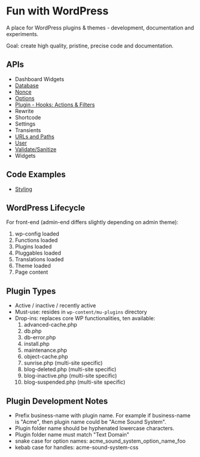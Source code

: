 # Fun with WordPress

A place for WordPress plugins & themes - development, documentation and experiments.

Goal: create high quality, pristine, precise code and documentation.

## APIs

- Dashboard Widgets
- [Database](./db.md)
- [Nonce](./nonce.md)
- [Options](./options.md)
- [Plugin - Hooks: Actions & Filters](./plugin.md)
- Rewrite
- Shortcode
- Settings
- Transients
- [URLs and Paths](./url-path.md)
- [User](./user.md)
- [Validate/Sanitize](./validate_sanitize.md)
- Widgets

## Code Examples

- [Styling](./wp-content/plugins/oak-labs-wp/src/admin/styling/main.php)

## WordPress Lifecycle

For front-end (admin-end differs slightly depending on admin theme):

1. wp-config loaded
2. Functions loaded
3. Plugins loaded
4. Pluggables loaded
5. Translations loaded
6. Theme loaded
7. Page content

## Plugin Types

- Active / inactive / recently active
- Must-use: resides in `wp-content/mu-plugins` directory
- Drop-ins: replaces core WP functionalities, ten available:
    1. advanced-cache.php
    2. db.php
    3. db-error.php
    4. install.php
    5. maintenance.php
    6. object-cache.php
    7. sunrise.php (multi-site specific)
    8. blog-deleted.php (multi-site specific)
    9. blog-inactive.php (multi-site specific)
    10. blog-suspended.php (multi-site specific)

## Plugin Development Notes

- Prefix business-name with plugin name. For example if business-name is "Acme", then plugin name could be "Acme Sound System".
- Plugin folder name should be hyphenated lowercase characters.
- Plugin folder name must match "Text Domain"
- snake case for option names: acme_sound_system_option_name_foo
- kebab case for handles: acme-sound-system-css


